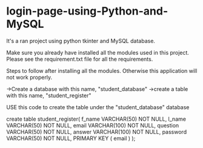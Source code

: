 # login-page-using-Python-and-MySQL
It's a ran project using python tkinter and MySQL database.

Make sure you already have installed all the modules used in this project. Please see the requirement.txt file for all the requirements.


Steps to follow after installing all the modules. Otherwise this application will not work properly.

->Create a database with this name, "student_database"
->create a table with this name, "student_register"


USE this code to create the table under the "student_database" database

create table student_register(
   f_name VARCHAR(50) NOT NULL,
   l_name VARCHAR(50) NOT NULL,
   email VARCHAR(100) NOT NULL,
   question VARCHAR(50) NOT NULL,
   answer VARCHAR(100) NOT NULL,
   password VARCHAR(50) NOT NULL,
   PRIMARY KEY ( email )
);
